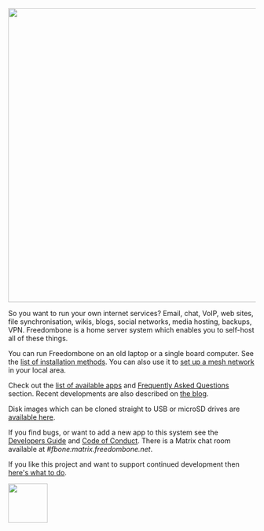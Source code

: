 <img src="https://github.com/bashrc/freedombone/blob/master/img/logo.png?raw=true" width=600/>

So you want to run your own internet services? Email, chat, VoIP, web sites, file synchronisation, wikis, blogs, social networks, media hosting, backups, VPN. Freedombone is a home server system which enables you to self-host all of these things.

You can run Freedombone on an old laptop or a single board computer. See the [list of installation methods](https://freedombone.net/installmethods.html). You can also use it to [set up a mesh network](https://freedombone.net/mesh.html) in your local area.

Check out the [list of available apps](https://freedombone.net/apps.html) and [Frequently Asked Questions](https://freedombone.net/faq.html) section. Recent developments are also described on [the blog](https://blog.freedombone.net/tag/freedombone).

Disk images which can be cloned straight to USB or microSD drives are [available here](https://freedombone.net/downloads/v31).

If you find bugs, or want to add a new app to this system see the [Developers Guide](https://freedombone.net/devguide.html) and [Code of Conduct](https://freedombone.net/codeofconduct.html). There is a Matrix chat room available at *#fbone:matrix.freedombone.net*.

If you like this project and want to support continued development then [here's what to do](https://freedombone.net/support.html).

<a href="https://raw.githubusercontent.com/bashrc/freedombone/master/website/EN/fdl-1.3.txt"><img src="https://github.com/bashrc/freedombone/blob/master/img/gfdl.png?raw=true" width=80/></a>
